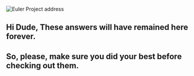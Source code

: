 ![Euler Project address](https://projecteuler.net/themes/20210213/logo_default.png)
## Hi Dude, These answers will have remained here forever.
## So, please, make sure you did your best before checking out them.

